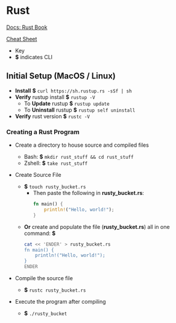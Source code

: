 # Rust

[Docs: Rust Book](https://doc.rust-lang.org/book/2018-edition/index.html)

[Cheat Sheet](https://learnxinyminutes.com/docs/rust/)

- Key
- **$** indicates CLI

## Initial Setup (MacOS / Linux)

- **Install** **$** `curl https://sh.rustup.rs -sSf | sh`
- **Verify** rustup install **$** `rustup -V`  
  - To **Update** rustup **$** `rustup update`
  - To **Uninstall** rustup **$** `rustup self uninstall`
- **Verify** rust version **$** `rustc -V`

### Creating a Rust Program

- Create a directory to house source and compiled files
  - Bash: **$** `mkdir rust_stuff && cd rust_stuff`
  - Zshell: **$** `take rust_stuff`
- Create Source File
  - **$** `touch rusty_bucket.rs`
    - Then paste the following in **rusty_bucket.rs**:
        ```rust
        fn main() {
            println!("Hello, world!");
        }
        ```
  - **Or** create and populate the file (**rusty_bucket.rs**) all in one command: **$**
    ```sh
    cat << 'ENDER' > rusty_bucket.rs
    fn main() {
        println!("Hello, world!");
    }
    ENDER
    ```

- Compile the source file
  - **$** `rustc rusty_bucket.rs`
- Execute the program after compiling
  - **$** `./rusty_bucket`
